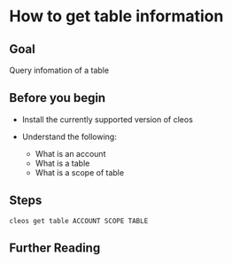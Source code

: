 # How to get table information

## Goal

Query infomation of a table

## Before you begin

* Install the currently supported version of cleos

* Understand the following:
  * What is an account
  * What is a table
  * What is a scope of table

## Steps

```shell
cleos get table ACCOUNT SCOPE TABLE
```

## Further Reading